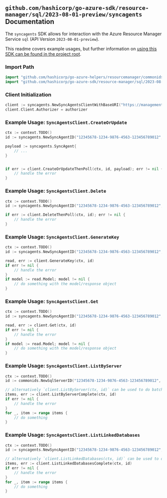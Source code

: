 
## `github.com/hashicorp/go-azure-sdk/resource-manager/sql/2023-08-01-preview/syncagents` Documentation

The `syncagents` SDK allows for interaction with the Azure Resource Manager Service `sql` (API Version `2023-08-01-preview`).

This readme covers example usages, but further information on [using this SDK can be found in the project root](https://github.com/hashicorp/go-azure-sdk/tree/main/docs).

### Import Path

```go
import "github.com/hashicorp/go-azure-helpers/resourcemanager/commonids"
import "github.com/hashicorp/go-azure-sdk/resource-manager/sql/2023-08-01-preview/syncagents"
```


### Client Initialization

```go
client := syncagents.NewSyncAgentsClientWithBaseURI("https://management.azure.com")
client.Client.Authorizer = authorizer
```


### Example Usage: `SyncAgentsClient.CreateOrUpdate`

```go
ctx := context.TODO()
id := syncagents.NewSyncAgentID("12345678-1234-9876-4563-123456789012", "example-resource-group", "serverValue", "syncAgentValue")

payload := syncagents.SyncAgent{
	// ...
}


if err := client.CreateOrUpdateThenPoll(ctx, id, payload); err != nil {
	// handle the error
}
```


### Example Usage: `SyncAgentsClient.Delete`

```go
ctx := context.TODO()
id := syncagents.NewSyncAgentID("12345678-1234-9876-4563-123456789012", "example-resource-group", "serverValue", "syncAgentValue")

if err := client.DeleteThenPoll(ctx, id); err != nil {
	// handle the error
}
```


### Example Usage: `SyncAgentsClient.GenerateKey`

```go
ctx := context.TODO()
id := syncagents.NewSyncAgentID("12345678-1234-9876-4563-123456789012", "example-resource-group", "serverValue", "syncAgentValue")

read, err := client.GenerateKey(ctx, id)
if err != nil {
	// handle the error
}
if model := read.Model; model != nil {
	// do something with the model/response object
}
```


### Example Usage: `SyncAgentsClient.Get`

```go
ctx := context.TODO()
id := syncagents.NewSyncAgentID("12345678-1234-9876-4563-123456789012", "example-resource-group", "serverValue", "syncAgentValue")

read, err := client.Get(ctx, id)
if err != nil {
	// handle the error
}
if model := read.Model; model != nil {
	// do something with the model/response object
}
```


### Example Usage: `SyncAgentsClient.ListByServer`

```go
ctx := context.TODO()
id := commonids.NewSqlServerID("12345678-1234-9876-4563-123456789012", "example-resource-group", "serverValue")

// alternatively `client.ListByServer(ctx, id)` can be used to do batched pagination
items, err := client.ListByServerComplete(ctx, id)
if err != nil {
	// handle the error
}
for _, item := range items {
	// do something
}
```


### Example Usage: `SyncAgentsClient.ListLinkedDatabases`

```go
ctx := context.TODO()
id := syncagents.NewSyncAgentID("12345678-1234-9876-4563-123456789012", "example-resource-group", "serverValue", "syncAgentValue")

// alternatively `client.ListLinkedDatabases(ctx, id)` can be used to do batched pagination
items, err := client.ListLinkedDatabasesComplete(ctx, id)
if err != nil {
	// handle the error
}
for _, item := range items {
	// do something
}
```
